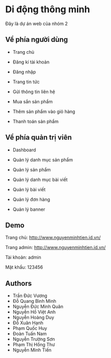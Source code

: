 
# Di động thông minh


Đây là dự án web của nhóm 2


## Về phía người dùng

- Trang chủ

- Đăng kí tài khoản

- Đăng nhập

- Trang tin tức

- Gửi thông tin liên hệ

- Mua sắn sản phẩm

- Thêm sản phẩm vào giỏ hàng

- Thanh toán sản phẩm

## Về phía quản trị viên

- Dashboard

- Quản lý danh mục sản phẩm

- Quản lý sản phẩm

- Quản lý danh mục bài viết

- Quản lý bài viết

- Quản lý đơn hàng

- Quản lý banner

## Demo
Trang chủ:
http://www.nguyenminhtien.id.vn/

Trang admin:
http://www.nguyenminhtien.id.vn/

Tài khoản: admin

Mật khẩu: 123456

## Authors

- Trần Đức Vương
- Đỗ Quang Bình Minh
- Nguyễn Đức Minh Quân
- Nguyễn Hồ Việt Anh
- Nguyễn Hoàng Duy
- Đỗ Xuân Hạnh
- Phạm Quốc Huy
- Đoàn Tuấn Nam
- Nguyễn Trường Sơn
- Phạm Thị Hồng Thư
- Nguyễn Minh Tiến

